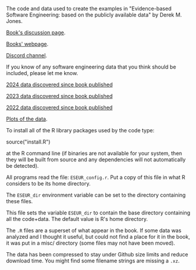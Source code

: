
The code and data used to create the examples in "Evidence-based Software Engineering: based on the publicly available data" by Derek M. Jones.

[Book's discussion page](https://github.com/Derek-Jones/ESEUR-code-data/discussions).

[Books' webpage](http://www.knosof.co.uk/ESEUR/index.html).

[Discord channel](https://discord.gg/gsb9KgCBps).

If you know of any software engineering data that you think should be included, please let me know.

[2024 data discovered since book published](https://shape-of-code.com/2024/12/29/my-2024-in-software-engineering/)

[2023 data discovered since book published](https://shape-of-code.com/2023/11/05/evidence-based-software-engineering-book-the-last-year/)

[2022 data discovered since book published](https://shape-of-code.com/2022/11/06/evidence-based-software-engineering-book-two-years-later/)

[Plots of the data](http://www.knosof.co.uk/ESEUR/figures/index.html).

To install all of the R library packages used by the code type:

  source("install.R")

at the R command line (if binaries are not available for your system, then they will be built from source and any dependencies will not automatically be detected).

All programs read the file: `ESEUR_config.r`.  Put a copy of this file in what R considers to be its home directory.

The `ESEUR_dir` environment variable can be set to the directory containing these files.

This file sets the variable `ESEUR_dir` to contain the base directory containing all the code+data.  The default value is R's home directory.

The `.R` files are a superset of what appear in the book.  If some data was analyzed and I thought it useful, but could not find a place for it in the book, it was put in a misc/ directory (some files may not have been moved).

The data has been compressed to stay under Github size limits and reduce download time.  You might find some filename strings are missing a `.xz`.

